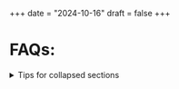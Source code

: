+++
date = "2024-10-16"
draft = false
+++
<h1 id="faq">FAQs:</h1>
<details>

<summary>Tips for collapsed sections</summary>

### You can add a header

You can add text within a collapsed section. 
<details>
   <summary>code block</summary
You can add an image or a code block, too.

```ruby
   puts "Hello World"
```
</details>
</details>

